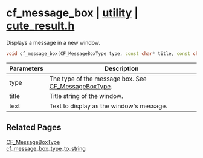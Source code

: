 # cf_message_box | [utility](https://github.com/RandyGaul/cute_framework/blob/master/docs/utility/README.md) | [cute_result.h](https://github.com/RandyGaul/cute_framework/blob/master/include/cute_result.h)

Displays a message in a new window.

```cpp
void cf_message_box(CF_MessageBoxType type, const char* title, const char* text);
```

Parameters | Description
--- | ---
type | The type of the message box. See [CF_MessageBoxType](https://github.com/RandyGaul/cute_framework/blob/master/docs/utility/cf_messageboxtype.md).
title | Title string of the window.
text | Text to display as the window's message.

## Related Pages

[CF_MessageBoxType](https://github.com/RandyGaul/cute_framework/blob/master/docs/utility/cf_messageboxtype.md)  
[cf_message_box_type_to_string](https://github.com/RandyGaul/cute_framework/blob/master/docs/utility/cf_message_box_type_to_string.md)  
